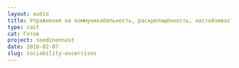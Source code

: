 ```yaml
---
layout: audio
title: Упражнения на коммуникабельность, раскрепощённость, настойчивость и уверенность
type: cast
cat: Готов
project: soedinennost
date: 2016-02-07
slug: sociability-excercises
---
```

